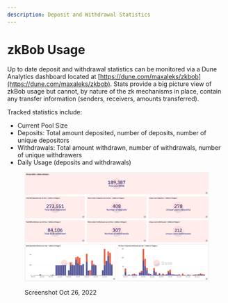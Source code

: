 ```yaml
---
description: Deposit and Withdrawal Statistics
---
```


# zkBob Usage

Up to date deposit and withdrawal statistics can be monitored via a Dune Analytics dashboard located at [https://dune.com/maxaleks/zkbob](https://dune.com/maxaleks/zkbob). Stats provide a big picture view of zkBob usage but cannot, by nature of the zk mechanisms in place, contain any transfer information (senders, receivers, amounts transferred).&#x20;

Tracked statistics include:

* Current Pool Size
* Deposits: Total amount deposited, number of deposits, number of unique depositors
* Withdrawals: Total amount withdrawn, number of withdrawals, number of unique withdrawers
* Daily Usage (deposits and withdrawals)

<figure><img src="../../.gitbook/assets/bob1.png" alt=""><figcaption><p>Screenshot Oct 26, 2022</p></figcaption></figure>

&#x20;


